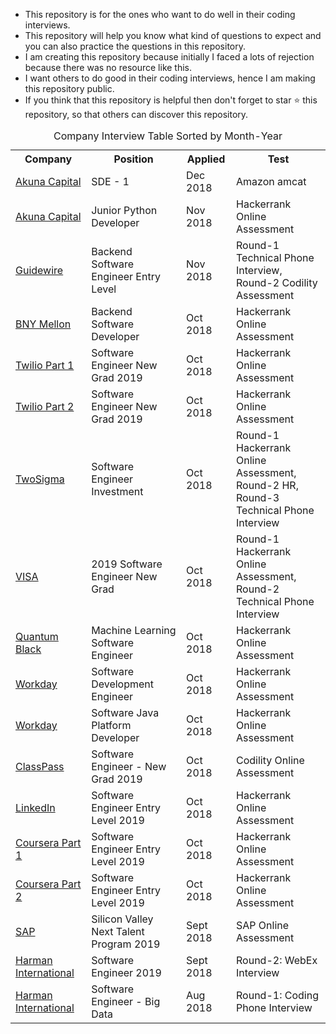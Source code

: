 - This repository is for the ones who want to do well in their coding interviews.   
- This repository will help you know what kind of questions to expect and you can also practice the questions in this repository.    
- I am creating this repository because initially I faced a lots of rejection because there was no resource like this.    
- I want others to do good in their coding interviews, hence I am making this repository public.    
- If you think that this repository is helpful then don't forget to star :star: this repository, so that others can discover this repository.     

<table align="center">
<caption>Company Interview Table Sorted by Month-Year</caption>
<tr>
	<th>Company</th>
	<th>Position</th>
	<th>Applied</th>
	<th>Test</th>
</tr>

<tr>
	<td> <a href="https://github.com/jayshah19949596/CodingInterviews/tree/master/Akuna%20Capital%20Junior%20Python%20Developer" target="_blank"> Akuna Capital </a> </td>
	<td> SDE - 1</td>
	<td> Dec 2018 </td>
	<td> Amazon amcat</td>
</tr>

<tr>
	<td> <a href="https://github.com/jayshah19949596/CodingInterviews/tree/master/Akuna%20Capital%20Junior%20Python%20Developer" target="_blank"> Akuna Capital </a> </td>
	<td> Junior Python Developer</td>
	<td> Nov 2018 </td>
	<td> Hackerrank Online Assessment </td>
</tr>

<tr>
	<td> <a href="https://github.com/jayshah19949596/CodingInterviews/tree/master/Guidewire%20Backend%20Software%20Engineer%20Entry%20Level" target="_blank"> Guidewire </a> </td>
	<td> Backend Software Engineer Entry Level</td>
	<td> Nov 2018 </td>
	<td colspan="2"> Round-1 Technical Phone Interview, <br> Round-2 Codility Assessment</td>
</tr>

<tr>
	<td> <a href="https://github.com/jayshah19949596/CodingInterviews/tree/master/BNY%20Mellon%20Backend%20Software%20Developer" target="_blank"> BNY Mellon </a> </td>
	<td> Backend Software Developer </td>
	<td> Oct 2018 </td>
	<td> Hackerrank Online Assessment </td>
</tr>

<tr>
	<td> <a href="https://github.com/jayshah19949596/CodingInterviews/tree/master/Twilio%20Software%20Engineer%20-%20New%20Grad%20-Part-1" target="_blank"> Twilio Part 1 </a> </td>
	<td> Software Engineer New Grad 2019 </td>
	<td> Oct 2018 </td>
	<td> Hackerrank Online Assessment </td>
</tr>

<tr>
	<td> <a href="https://github.com/jayshah19949596/CodingInterviews/tree/master/Twilio%20Software%20Engineer-%20New%20Grad%20-%20Part-2" target="_blank"> Twilio Part 2 </a> </td>
	<td> Software Engineer New Grad 2019 </td>
	<td> Oct 2018 </td>
	<td> Hackerrank Online Assessment </td>
</tr>

<tr>
	<td> <a href="https://github.com/jayshah19949596/CodingInterviews/tree/master/TwoSigma%202019%20Software%20Engineer%20Investments" target="_blank"> TwoSigma </a> </td>
	<td> Software Engineer Investment </td>
	<td> Oct 2018 </td>
	<td colspan="3"> Round-1 Hackerrank Online Assessment, <br> Round-2 HR, <br> Round-3 Technical Phone Interview</td>
	
</tr>

<tr>
	<td> <a href="https://github.com/jayshah19949596/CodingInterviews/tree/master/VISA%202019%20Software%20Engineer%20New%20Grad" target="_blank"> VISA </a> </td>
	<td> 2019 Software Engineer New Grad </td>
	<td> Oct 2018 </td>
	<td colspan="2"> Round-1 Hackerrank Online Assessment, <br> Round-2 Technical Phone Interview</td>
</tr>

<tr>
	<td> <a href="https://github.com/jayshah19949596/CodingInterviews/tree/master/QuantumBlack%20Machine%20Learning%20Software%20Engineer%202019" target="_blank"> Quantum Black </a> </td>
	<td> Machine Learning Software Engineer </td>
	<td> Oct 2018 </td>
	<td> Hackerrank Online Assessment </td>

</tr>


<tr>
	<td> <a href="https://github.com/jayshah19949596/CodingInterviews/tree/master/Workday%20Software%20Development%20Engineer" target="_blank"> Workday </a> </td>
	<td> Software Development Engineer </td>
	<td> Oct 2018 </td>
	<td> Hackerrank Online Assessment </td>
</tr>


<tr>
	<td> <a href="https://github.com/jayshah19949596/CodingInterviews/tree/master/Workday%20Senior%20Java%20Platform%20Developer" target="_blank"> Workday </a> </td>
	<td> Software Java Platform Developer </td>
	<td> Oct 2018 </td>
	<td> Hackerrank Online Assessment </td>
</tr>


<tr>
	<td> <a href="https://github.com/jayshah19949596/CodingInterviews/tree/master/ClassPass%202019%20Software%20Engineer%20New%20Grad" target="_blank"> ClassPass </a> </td>
	<td> Software Engineer - New Grad 2019  </td>
	<td> Oct 2018 </td>
	<td> Codility Online Assessment </td>
</tr>


<tr>
	<td> <a href="https://github.com/jayshah19949596/CodingInterviews/tree/master/LinkedIn%20Software%20Engineer%20-%20Entry%20Level" target="_blank"> LinkedIn </a> </td>
	<td> Software Engineer Entry Level 2019  </td> 
	<td> Oct 2018 </td>
	<td> Hackerrank Online Assessment </td>
</tr>


<tr>
	<td> <a href="https://github.com/jayshah19949596/CodingInterviews/tree/master/Coursera%20Software%20Engineer%20Entry%20Level-2019-Part-1" target="_blank"> Coursera  Part 1 </a> </td>
	<td> Software Engineer Entry Level 2019  </td>
	<td> Oct 2018 </td>
	<td> Hackerrank Online Assessment </td>
</tr>


<tr>
	<td> <a href="https://github.com/jayshah19949596/CodingInterviews/tree/master/Coursera%20Software%20Engineer%20Entry%20Level-2019-Part-2" target="_blank"> Coursera  Part 2 </a> </td>
	<td> Software Engineer Entry Level 2019  </td>
	<td> Oct 2018 </td>
	<td> Hackerrank Online Assessment </td>
</tr>

<tr>
	<td> <a href="https://github.com/jayshah19949596/CodingInterviews/tree/master/SAP%20Silicon%20Valley%20Next%20Talent%20Program%202019" target="_blank"> SAP </a> </td>
	<td> Silicon Valley Next Talent Program 2019 </td>
	<td> Sept 2018 </td>
	<td> SAP Online Assessment </td>
</tr>

<tr>
	<td> <a href="https://github.com/jayshah19949596/CodingInterviews/tree/master/HARMAN%20International%20Software%20Engineer%202019" target="_blank"> Harman International </a> </td>
	<td> Software Engineer 2019 </td>
	<td> Sept 2018 </td>
	<td> Round-2: WebEx Interview</td>
</tr>


<tr>
	<td> <a href="https://github.com/jayshah19949596/CodingInterviews/tree/master/HARMAN%20International%20Software%20Engineer%202019" target="_blank"> Harman International </a> </td>
	<td> Software Engineer - Big Data </td>
	<td> Aug 2018 </td>
	<td> Round-1: Coding Phone Interview</td>
</tr>

</table>
